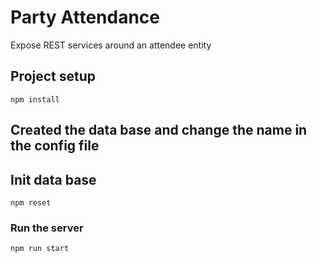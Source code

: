 # Party Attendance

Expose REST services around an attendee entity

## Project setup

```
npm install
```
## Created the data base and change the name in the config file 

##  Init data base
```
npm reset
```

### Run the server

```
npm run start
```
